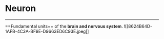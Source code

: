 # Neuron
___
==Fundamental units== of the **brain and nervous system**.
![[8624B64D-1AFB-4C3A-BF9E-D9663ED6C93E.jpeg]]